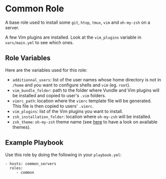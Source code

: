 # Common Role

A base role used to install some `git`, `htop`, `tmux`, `vim` and
`oh-my-zsh` on a server.

A few Vim plugins are installed. Look at the `vim_plugins` variable in
`vars/main.yml` to see which ones.

## Role Variables

Here are the variables used for this role:

- `additionnal_users`: list of the user names whose home directory is not in
  `/home` and you want to configure shells and `vim` (eg. `root`).
- `vim_bundle_folder`: path to the folder where Vundle and Vim plugins will be
  installed and copied to user's `.vim` folders.
- `vimrc_path`: location where the `vimrc` template file will be generated.
  This file is then copied to users' `.vimrc`.
- `vim_plugins`: list of the Vim plugins you want to install.
- `zsh_installation_folder`: location where `oh-my-zsh` will be installed.
- `zsh_theme`: `oh-my-zsh` theme name (see [here](https://github.com/robbyrussell/oh-my-zsh/wiki/Themes)
  to have a look on available themes).


## Example Playbook

Use this role by doing the following in your `playbook.yml`:

```
- hosts: common_servers
  roles:
     - common
```
